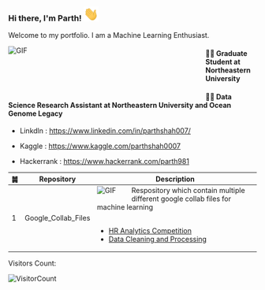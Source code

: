 ### Hi there, I'm Parth! <img src="https://github.com/ShiviBhatt/IconsRepo/blob/master/Hi.gif" width="30px">

Welcome to my portfolio. I am a Machine Learning Enthusiast.

<img align="left" alt="GIF" src="https://github.com/shahparth0007/shahparth0007/blob/main/maxresdefault.jpg" width="400" height="97" />

#### 👨‍🎓 Graduate Student at Northeastern University

#### 🧑‍💻 Data Science Research Assistant at Northeastern University and Ocean Genome Legacy



- Linkdln : https://www.linkedin.com/in/parthshah007/
- Kaggle : https://www.kaggle.com/parthshah0007

- Hackerrank : https://www.hackerrank.com/parth981


|䷛| Repository| Description|
|---|---|---|
|1|Google_Collab_Files| <img align="left" alt="GIF" src="https://github.com/shahparth0007/shahparth0007/blob/main/googlecollab.png" width="70" height="30" /> Respository which contain multiple different google collab files for machine learning <br><br> <ul><li>[HR Analytics Competition](https://github.com/shahparth0007/Google_Collab_Files/blob/main/HRAnalytics.ipynb) </li><li>[Data Cleaning and Processing](https://github.com/shahparth0007/Google_Collab_Files/blob/main/ML_Data_Cleaning_Feature_Selection.ipynb)</li></ul> 



Visitors Count: 

![VisitorCount](https://profile-counter.glitch.me/{shahparth0007}/count.svg)

